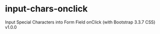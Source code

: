 # input-chars-onclick
Input Special Characters into Form Field onClick (with Bootstrap 3.3.7 CSS) v1.0.0
